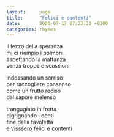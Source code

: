```yaml
---
layout:     page
title:      "Felici e contenti"
date:       2020-07-17 07:33:33 +0200
categories: rhymes
---
```


Il lezzo della speranza  
mi ci riempio i polmoni  
aspettando la mattanza  
senza troppe discussioni  

indossando un sorriso  
per raccogliere consenso  
come un frutto reciso  
dal sapore melenso  

trangugiato in fretta  
digrignando i denti  
fine della favoletta   
e visssero felici e contenti
